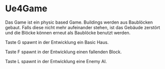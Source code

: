 # Ue4Game

Das Game ist ein physic based Game. Buildings werden aus Baublöcken gebaut. Falls diese nicht mehr aufeinander stehen, ist das Gebäude zerstört und die Blöcke können erneut als Baublöcke benutzt werden.

Taste G spawnt in der Entwicklung ein Basic Haus.

Taste F spawnt in der Entwicklung einen fallenden Block.

Taste L spawnt in der Entwicklung eine Enemy AI.
